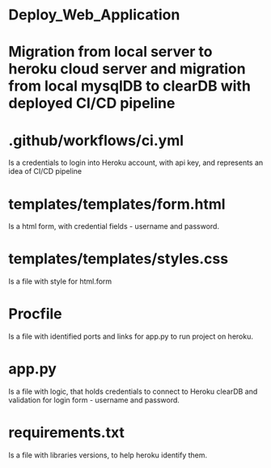 # Deploy_Web_Application

# Migration from local server to heroku cloud server and migration from local mysqlDB to clearDB with deployed CI/CD pipeline

# .github/workflows/ci.yml 
  Is a credentials to login into Heroku account, with api key, and represents an idea of CI/CD pipeline

# templates/templates/form.html 
  Is a html form, with credential fields - username and password. 
# templates/templates/styles.css
  Is a file with style for html.form

# Procfile
  Is a file with identified ports and links for app.py to run project on heroku. 

# app.py 
  Is a file with logic, that holds credentials to connect to Heroku clearDB and validation for login form - username and password.  
  
# requirements.txt 
  Is a file with libraries versions, to help heroku identify them. 
